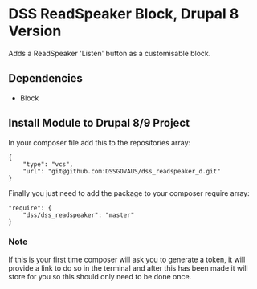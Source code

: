 # DSS ReadSpeaker Block, Drupal 8 Version
Adds a ReadSpeaker 'Listen' button as a customisable block.

## Dependencies
* Block

## Install Module to Drupal 8/9 Project
In your composer file add this to the repositories array:


```
{
    "type": "vcs",
    "url": "git@github.com:DSSGOVAUS/dss_readspeaker_d.git"
}
```

Finally you just need to add the package to your composer require array:

```
"require": { 
    "dss/dss_readspeaker": "master" 
}
```

### Note

If this is your first time composer will ask you to generate a token, it will provide a link to do so in the terminal and after this has been made it will store for you so this should only need to be done once.
